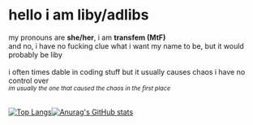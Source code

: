 # hello i am liby/adlibs
my pronouns are **she/her**, i am **transfem (MtF)**<br>
and no, i have no fucking clue what i want my name to be, but it would probably be liby<br><br>
i often times dable in coding stuff but it usually causes chaos i have no control over<br>
<sup>*im usually the one that caused the chaos in the first place*</sup><br><br>

[![Top Langs](https://github-readme-stats.vercel.app/api/top-langs/?username=libyyyreal)](https://github.com/anuraghazra/github-readme-stats)[![Anurag's GitHub stats](https://github-readme-stats.vercel.app/api?username=libyyyreal)](https://github.com/anuraghazra/github-readme-stats)